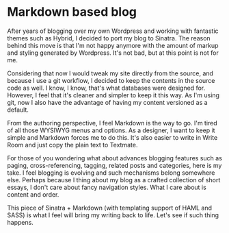 # Markdown based blog

After years of blogging over my own Wordpress and working with fantastic themes such as Hybrid, I decided to port my blog to Sinatra. The reason behind this move is that I'm not happy anymore with the amount of markup and styling generated by Wordpress. It's not bad, but at this point is not for me.

Considering that now I would tweak my site directly from the source, and because I use a git workflow, I decided to keep the contents in the source code as well. I know, I know, that's what databases were designed for. However, I feel that it's cleaner and simpler to keep it this way. As I'm using git, now I also have the advantage of having my content versioned as a default. 

From the authoring perspective, I feel Markdown is the way to go. I'm tired of all those WYSIWYG menus and options. As a designer, I want to keep it simple and Markdown forces me to do this. It's also easier to write in Write Room and just copy the plain text to Textmate.

For those of you wondering what about advances blogging features such as paging, cross-referencing, tagging, related posts and categories, here is my take. I feel blogging is evolving and such mechanisms belong somewhere else. Perhaps because I thing about my blog as a crafted collection of short essays, I don't care about fancy navigation styles. What I care about is content and order.

This piece of Sinatra + Markdown (with templating support of HAML and SASS) is what I feel will bring my writing back to life. Let's see if such thing happens.